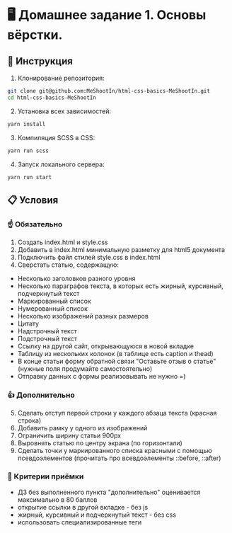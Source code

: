# 🖥️ Домашнее задание 1. Основы вёрстки.

## 🚀 Инструкция

1. Клонирование репозитория:

```bash
git clone git@github.com:MeShootIn/html-css-basics-MeShootIn.git
cd html-css-basics-MeShootIn
```

2. Установка всех зависимостей:

```bash
yarn install
```

3. Компиляция SCSS в CSS:

```bash
yarn run scss
```

4. Запуск локального сервера:

```bash
yarn run start
```

## 📋 Условия

### ☝️ Обязательно

1. Создать index.html и style.css
2. Добавить в index.html минимальную разметку для html5 документа
3. Подключить файл стилей style.css в index.html
4. Сверстать статью, содержащую:

- Несколько заголовков разного уровня
- Несколько параграфов текста, в которых есть жирный, курсивный, подчеркнутый текст
- Маркированный список
- Нумерованный список
- Несколько изображений разных размеров
- Цитату
- Надстрочный текст
- Подстрочный текст
- Ссылку на другой сайт, открывающуюся в новой вкладке
- Таблицу из нескольких колонок (в таблице есть caption и thead)
- В конце статьи форму обратной связи "Оставьте отзыв о статье" (нужные поля продумайте самостоятельно)
- Отправку данных с формы реализовывать не нужно =)

### 👍 Дополнительно

5. Сделать отступ первой строки у каждого абзаца текста (красная строка)
6. Добавить рамку у одного из изображений
7. Ограничить ширину статьи 900px
8. Выровнять статью по центру экрана (по горизонтали)
9. Сделать точки у маркированного списка красными с помощью псевдоэлементов (прочитать про всевдоэлементы ::before, ::after)

### 🧪 Критерии приёмки

- ДЗ без выполненного пункта "дополнительно" оценивается максимально в 80 баллов
- открытие ссылки в другой вкладке - без js
- жирный, курсивный и подчеркнутый текст - без css
- использовать специализированные теги
